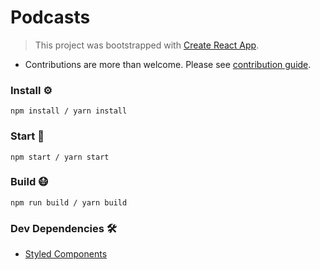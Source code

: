 # Podcasts
> This project was bootstrapped with [Create React App](https://github.com/facebook/create-react-app).
- Contributions are more than welcome. Please see [contribution guide](contributing.md).

### Install ⚙️

```
npm install / yarn install
```

### Start 🏃

```
npm start / yarn start
```

### Build 😷

```
npm run build / yarn build
```

### Dev Dependencies 🛠
- [Styled Components](https://www.styled-components.com/)
